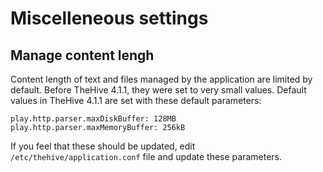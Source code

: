# Miscelleneous settings

## Manage content lengh

Content length of text and files managed by the application are limited by default. Before TheHive 4.1.1, they were set to very small values.
Default values in TheHive 4.1.1 are set with these default parameters: 

```
play.http.parser.maxDiskBuffer: 128MB
play.http.parser.maxMemoryBuffer: 256kB
```

If you feel that these should be updated, edit `/etc/thehive/application.conf` file and update these parameters. 


